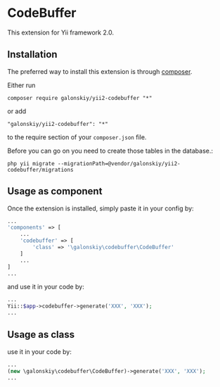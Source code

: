 CodeBuffer
==========
This extension for Yii framework 2.0.

Installation
------------

The preferred way to install this extension is through [composer](http://getcomposer.org/download/).

Either run

```
composer require galonskiy/yii2-codebuffer "*"
```

or add

```
"galonskiy/yii2-codebuffer": "*"
```

to the require section of your `composer.json` file.

Before you can go on you need to create those tables in the database.:

```
php yii migrate --migrationPath=@vendor/galonskiy/yii2-codebuffer/migrations
```

Usage as component
------------------

Once the extension is installed, simply paste it in your config by:

```php
...
'components' => [
    ...
    'codebuffer' => [
        'class' => '\galonskiy\codebuffer\CodeBuffer'
    ]
    ...
]
...
```
and use it in your code by:

```php
...
Yii::$app->codebuffer->generate('XXX', 'XXX');
...
```

Usage as class
--------------

use it in your code by:

```php
...
(new \galonskiy\codebuffer\CodeBuffer)->generate('XXX', 'XXX');
...
```
